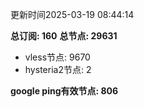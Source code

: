 更新时间2025-03-19 08:44:14

**总订阅: 160**
**总节点: 29631**
- vless节点: 9670
- hysteria2节点: 2

**google ping有效节点: 806**
